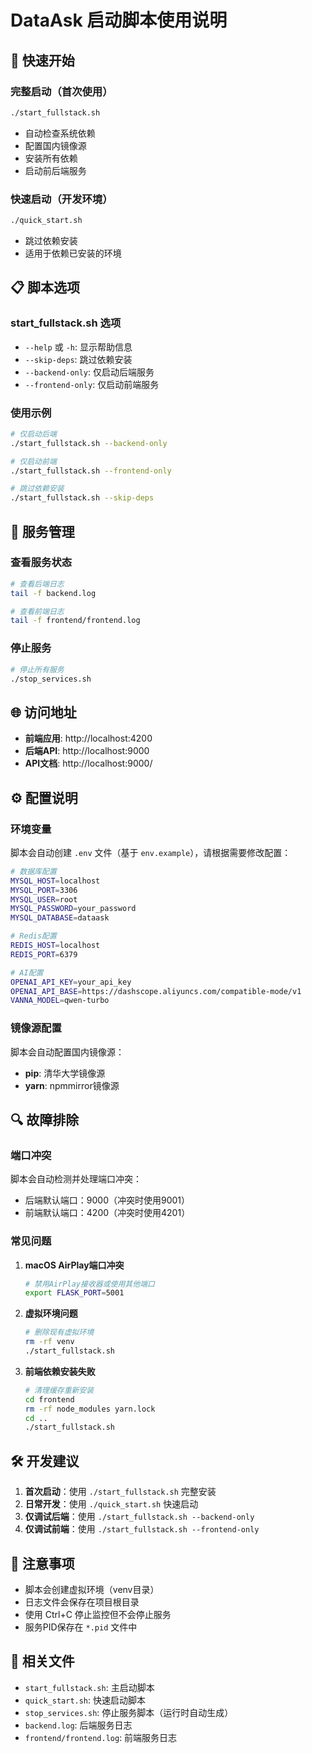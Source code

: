# DataAsk 启动脚本使用说明

## 🚀 快速开始

### 完整启动（首次使用）
```bash
./start_fullstack.sh
```
- 自动检查系统依赖
- 配置国内镜像源
- 安装所有依赖
- 启动前后端服务

### 快速启动（开发环境）
```bash
./quick_start.sh
```
- 跳过依赖安装
- 适用于依赖已安装的环境

## 📋 脚本选项

### start_fullstack.sh 选项
- `--help` 或 `-h`: 显示帮助信息
- `--skip-deps`: 跳过依赖安装
- `--backend-only`: 仅启动后端服务
- `--frontend-only`: 仅启动前端服务

### 使用示例
```bash
# 仅启动后端
./start_fullstack.sh --backend-only

# 仅启动前端
./start_fullstack.sh --frontend-only

# 跳过依赖安装
./start_fullstack.sh --skip-deps
```

## 🔧 服务管理

### 查看服务状态
```bash
# 查看后端日志
tail -f backend.log

# 查看前端日志
tail -f frontend/frontend.log
```

### 停止服务
```bash
# 停止所有服务
./stop_services.sh
```

## 🌐 访问地址

- **前端应用**: http://localhost:4200
- **后端API**: http://localhost:9000
- **API文档**: http://localhost:9000/

## ⚙️ 配置说明

### 环境变量
脚本会自动创建 `.env` 文件（基于 `env.example`），请根据需要修改配置：

```bash
# 数据库配置
MYSQL_HOST=localhost
MYSQL_PORT=3306
MYSQL_USER=root
MYSQL_PASSWORD=your_password
MYSQL_DATABASE=dataask

# Redis配置
REDIS_HOST=localhost
REDIS_PORT=6379

# AI配置
OPENAI_API_KEY=your_api_key
OPENAI_API_BASE=https://dashscope.aliyuncs.com/compatible-mode/v1
VANNA_MODEL=qwen-turbo
```

### 镜像源配置
脚本会自动配置国内镜像源：
- **pip**: 清华大学镜像源
- **yarn**: npmmirror镜像源

## 🔍 故障排除

### 端口冲突
脚本会自动检测并处理端口冲突：
- 后端默认端口：9000（冲突时使用9001）
- 前端默认端口：4200（冲突时使用4201）

### 常见问题

1. **macOS AirPlay端口冲突**
   ```bash
   # 禁用AirPlay接收器或使用其他端口
   export FLASK_PORT=5001
   ```

2. **虚拟环境问题**
   ```bash
   # 删除现有虚拟环境
   rm -rf venv
   ./start_fullstack.sh
   ```

3. **前端依赖安装失败**
   ```bash
   # 清理缓存重新安装
   cd frontend
   rm -rf node_modules yarn.lock
   cd ..
   ./start_fullstack.sh
   ```

## 🛠️ 开发建议

1. **首次启动**：使用 `./start_fullstack.sh` 完整安装
2. **日常开发**：使用 `./quick_start.sh` 快速启动
3. **仅调试后端**：使用 `./start_fullstack.sh --backend-only`
4. **仅调试前端**：使用 `./start_fullstack.sh --frontend-only`

## 📝 注意事项

- 脚本会创建虚拟环境（venv目录）
- 日志文件会保存在项目根目录
- 使用 Ctrl+C 停止监控但不会停止服务
- 服务PID保存在 `*.pid` 文件中

## 🔗 相关文件

- `start_fullstack.sh`: 主启动脚本
- `quick_start.sh`: 快速启动脚本
- `stop_services.sh`: 停止服务脚本（运行时自动生成）
- `backend.log`: 后端服务日志
- `frontend/frontend.log`: 前端服务日志 